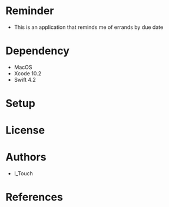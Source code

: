 # Reminder

* This is an application that reminds me of errands by due date

# Dependency

* MacOS
* Xcode 10.2
* Swift 4.2

# Setup

# License

# Authors

* I_Touch

# References
